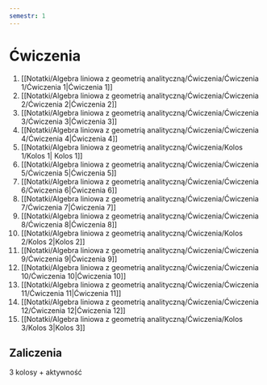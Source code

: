```yaml
---
semestr: 1
---
```


# Ćwiczenia
1. [[Notatki/Algebra liniowa z geometrią analityczną/Ćwiczenia/Ćwiczenia 1/Ćwiczenia 1|Ćwiczenia 1]]
2. [[Notatki/Algebra liniowa z geometrią analityczną/Ćwiczenia/Ćwiczenia 2/Ćwiczenia 2|Ćwiczenia 2]]
3. [[Notatki/Algebra liniowa z geometrią analityczną/Ćwiczenia/Ćwiczenia 3/Ćwiczenia 3|Ćwiczenia 3]]
4. [[Notatki/Algebra liniowa z geometrią analityczną/Ćwiczenia/Ćwiczenia 4/Ćwiczenia 4|Ćwiczenia 4]]
5. [[Notatki/Algebra liniowa z geometrią analityczną/Ćwiczenia/Kolos 1/Kolos 1| Kolos 1]]
6. [[Notatki/Algebra liniowa z geometrią analityczną/Ćwiczenia/Ćwiczenia 5/Ćwiczenia 5|Ćwiczenia 5]]
7. [[Notatki/Algebra liniowa z geometrią analityczną/Ćwiczenia/Ćwiczenia 6/Ćwiczenia 6|Ćwiczenia 6]]
8. [[Notatki/Algebra liniowa z geometrią analityczną/Ćwiczenia/Ćwiczenia 7/Ćwiczenia 7|Ćwiczenia 7]]
9. [[Notatki/Algebra liniowa z geometrią analityczną/Ćwiczenia/Ćwiczenia 8/Ćwiczenia 8|Ćwiczenia 8]]
10. [[Notatki/Algebra liniowa z geometrią analityczną/Ćwiczenia/Kolos 2/Kolos 2|Kolos 2]]
11. [[Notatki/Algebra liniowa z geometrią analityczną/Ćwiczenia/Ćwiczenia 9/Ćwiczenia 9|Ćwiczenia 9]]
12. [[Notatki/Algebra liniowa z geometrią analityczną/Ćwiczenia/Ćwiczenia 10/Ćwiczenia 10|Ćwiczenia 10]]
13. [[Notatki/Algebra liniowa z geometrią analityczną/Ćwiczenia/Ćwiczenia 11/Ćwiczenia 11|Ćwiczenia 11]]
14. [[Notatki/Algebra liniowa z geometrią analityczną/Ćwiczenia/Ćwiczenia 12/Ćwiczenia 12|Ćwiczenia 12]]
15. [[Notatki/Algebra liniowa z geometrią analityczną/Ćwiczenia/Kolos 3/Kolos 3|Kolos 3]]

## Zaliczenia
3 kolosy + aktywność